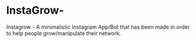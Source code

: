 # InstaGrow-
Instagrow - A minimalistic Instagram App/Bot that has been made in order to help people grow/manipulate their network.

